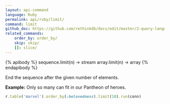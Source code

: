 ```yaml
---
layout: api-command 
language: Ruby
permalink: api/ruby/limit/
command: limit 
github_doc: https://github.com/rethinkdb/docs/edit/master/2-query-language/api/ruby/transformations/limit.md
related_commands:
    order_by: order_by/
    skip: skip/
    []: slice/
---
```


{% apibody %}
sequence.limit(n) → stream
array.limit(n) → array
{% endapibody %}


End the sequence after the given number of elements.

__Example:__ Only so many can fit in our Pantheon of heroes.

```rb
r.table('marvel').order_by(:belovedness).limit(10).run(conn)
```



